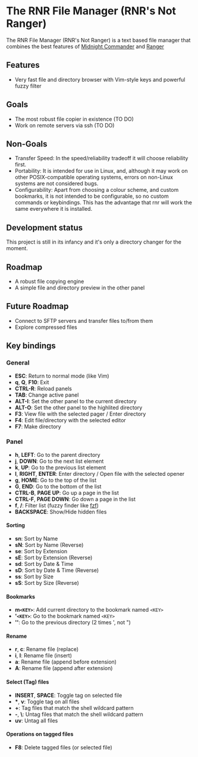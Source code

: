 # The RNR File Manager (RNR's Not Ranger)

The RNR File Manager (RNR's Not Ranger) is a text based file manager that
combines the best features of
[Midnight Commander](https://midnight-commander.org/) and
[Ranger](https://ranger.github.io/)


## Features

* Very fast file and directory browser with Vim-style keys and powerful fuzzy filter

## Goals

* The most robust file copier in existence (TO DO)
* Work on remote servers via ssh (TO DO)

## Non-Goals

* Transfer Speed: In the speed/reliability tradeoff it will choose reliability first.
* Portability: It is intended for use in Linux, and, although it may work on
  other POSIX-compatible operating systems, errors on non-Linux systems are not
  considered bugs.
* Configurability: Apart from choosing a colour scheme, and custom bookmarks,
  it is not intended to be configurable, so no custom commands or keybindings.
  This has the advantage that rnr will work the same everywhere it is installed.

## Development status

This project is still in its infancy and it's only a directory changer for the
moment.

## Roadmap

* A robust file copying engine
* A simple file and directory preview in the other panel

## Future Roadmap

* Connect to SFTP servers and transfer files to/from them
* Explore compressed files

## Key bindings

### General

* **ESC**: Return to normal mode (like Vim)
* **q**, **Q**, **F10**: Exit
* **CTRL-R**: Reload panels
* **TAB**: Change active panel
* **ALT-I**: Set the other panel to the current directory
* **ALT-O**: Set the other panel to the highlited directory
* **F3**: View file with the selected pager / Enter directory
* **F4**: Edit file/directory with the selected editor
* **F7**: Make directory

### Panel

* **h**, **LEFT**: Go to the parent directory
* **j**, **DOWN**: Go to the next list element
* **k**, **UP**: Go to the previous list element
* **l**, **RIGHT**, **ENTER**: Enter directory / Open file with the selected opener
* **g**, **HOME**: Go to the top of the list
* **G**, **END**: Go to the bottom of the list
* **CTRL-B**, **PAGE UP**: Go up a page in the list
* **CTRL-F**, **PAGE DOWN**: Go down a page in the list
* **f**, **/**: Filter list (fuzzy finder like [fzf](https://github.com/junegunn/fzf))
* **BACKSPACE**: Show/Hide hidden files

#### Sorting

* **sn**: Sort by Name
* **sN**: Sort by Name (Reverse)
* **se**: Sort by Extension
* **sE**: Sort by Extension (Reverse)
* **sd**: Sort by Date & Time
* **sD**: Sort by Date & Time (Reverse)
* **ss**: Sort by Size
* **sS**: Sort by Size (Reverse)

#### Bookmarks

* **m`<KEY>`**: Add current directory to the bookmark named `<KEY>`
* **'`<KEY>`**: Go to the bookmark named `<KEY>`
* **''**: Go to the previous directory (2 times ', not ")

#### Rename

* **r**, **c**: Rename file (replace)
* **i**, **I**: Rename file (insert)
* **a**: Rename file (append before extension)
* **A**: Rename file (append after extension)

#### Select (Tag) files

* **INSERT**, **SPACE**: Toggle tag on selected file
* __*__, **v**: Toggle tag on all files
* **+**: Tag files that match the shell wildcard pattern
* **-**, **\\**: Untag files that match the shell wildcard pattern
* **uv**: Untag all files

#### Operations on tagged files

* **F8**: Delete tagged files (or selected file)

